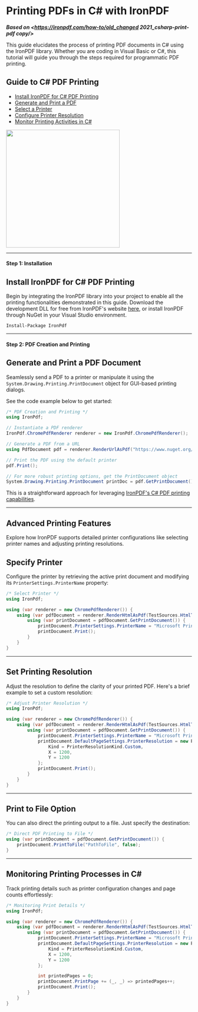 # Printing PDFs in C# with IronPDF

***Based on <https://ironpdf.com/how-to/old_changed 2021_csharp-print-pdf copy/>***


This guide elucidates the process of printing PDF documents in C# using the IronPDF library. Whether you are coding in Visual Basic or C#, this tutorial will guide you through the steps required for programmatic PDF printing.

<div class="learnn-how-section">
  <div class="row">
    <div class="col-sm-6">
      <h2>Guide to C# PDF Printing</h2>
      <ul class="list-unstyled">
        <li><a href="#anchor-1-install-ironpdf-for-c-print-to-pdf">Install IronPDF for C# PDF Printing</a></li>
        <li><a href="#anchor-2-create-a-pdf-and-print">Generate and Print a PDF</a></li>
        <li><a href="#anchor-4-specify-printer-name">Select a Printer</a></li>
        <li><a href="#anchor-5-set-printer-resolution">Configure Printer Resolution</a></li>
        <li><a href="#anchor-7-tracing-printing-processes-using-c-num">Monitor Printing Activities in C#</a></li>
    </div>
    <div class="col-sm-6">
      <div class="download-card">
        <a href="https://ironpdf.com/csharp-pdf.pdf" target="_blank">
          <img src="https://ironpdf.com/img/faq/pdf-in-csharp-no-button.svg" style="box-shadow: none; width: 308px; height: 320px;" class="img-responsive learn-how-to-img">
        </a>
      </div>
    </div>
  </div>
</div>

<hr class="separator">

<h4 class="tutorial-segment-title">Step 1: Installation</h4>

## Install IronPDF for C# PDF Printing

Begin by integrating the IronPDF library into your project to enable all the printing functionalities demonstrated in this guide. Download the development DLL for free from IronPDF's website [here](https://ironpdf.com/packages/IronPdf.Package.For.Print.CSharp.Programmatically.zip), or install IronPDF through NuGet in your Visual Studio environment.

```shell
Install-Package IronPdf
```

<hr class="separator">

<h4 class="tutorial-segment-title">Step 2: PDF Creation and Printing</h4>

## Generate and Print a PDF Document

Seamlessly send a PDF to a printer or manipulate it using the `System.Drawing.Printing.PrintDocument` object for GUI-based printing dialogs.

See the code example below to get started:

```cs
/* PDF Creation and Printing */
using IronPdf;

// Instantiate a PDF renderer
IronPdf.ChromePdfRenderer renderer = new IronPdf.ChromePdfRenderer();

// Generate a PDF from a URL
using PdfDocument pdf = renderer.RenderUrlAsPdf("https://www.nuget.org/packages/IronPdf");

// Print the PDF using the default printer
pdf.Print();

// For more robust printing options, get the PrintDocument object
System.Drawing.Printing.PrintDocument printDoc = pdf.GetPrintDocument();
```

This is a straightforward approach for leveraging [IronPDF's C# PDF printing capabilities](https://ironpdf.com/use-case/csharp-pdf-printer/).

<hr class="separator">

## Advanced Printing Features

Explore how IronPDF supports detailed printer configurations like selecting printer names and adjusting printing resolutions.

## Specify Printer

Configure the printer by retrieving the active print document and modifying its `PrinterSettings.PrinterName` property:

```cs
/* Select Printer */
using IronPdf;

using (var renderer = new ChromePdfRenderer()) {
    using (var pdfDocument = renderer.RenderHtmlAsPdf(TestSources.HtmlTemplateBasicText())) {
        using (var printDocument = pdfDocument.GetPrintDocument()) {
            printDocument.PrinterSettings.PrinterName = "Microsoft Print to PDF";
            printDocument.Print();
        }
    }
}
```

<hr class="separator">

## Set Printing Resolution

Adjust the resolution to define the clarity of your printed PDF. Here's a brief example to set a custom resolution:

```cs
/* Adjust Printer Resolution */
using IronPdf;

using (var renderer = new ChromePdfRenderer()) {
    using (var pdfDocument = renderer.RenderHtmlAsPdf(TestSources.HtmlTemplateBasicText())) {
        using (var printDocument = pdfDocument.GetPrintDocument()) {
            printDocument.PrinterSettings.PrinterName = "Microsoft Print to PDF";
            printDocument.DefaultPageSettings.PrinterResolution = new PrinterResolution {
                Kind = PrinterResolutionKind.Custom,
                X = 1200,
                Y = 1200
            };
            printDocument.Print();
        }
    }
}
```

<hr class="separator">

## Print to File Option

You can also direct the printing output to a file. Just specify the destination:

```cs
/* Direct PDF Printing to File */
using (var printDocument = pdfDocument.GetPrintDocument()) {
    printDocument.PrintToFile("PathToFile", false);
}
```

<hr class="separator">

## Monitoring Printing Processes in C&#35;

Track printing details such as printer configuration changes and page counts effortlessly:

```cs
/* Monitoring Print Details */
using IronPdf;

using (var renderer = new ChromePdfRenderer()) {
    using (var pdfDocument = renderer.RenderHtmlAsPdf(TestSources.HtmlTemplateBasicText())) {
        using (var printDocument = pdfDocument.GetPrintDocument()) {
            printDocument.PrinterSettings.PrinterName = "Microsoft Print to PDF";
            printDocument.DefaultPageSettings.PrinterResolution = new PrinterResolution {
                Kind = PrinterResolutionKind.Custom,
                X = 1200,
                Y = 1200
            };

            int printedPages = 0;
            printDocument.PrintPage += (_, _) => printedPages++;
            printDocument.Print();
        }
    }
}
```